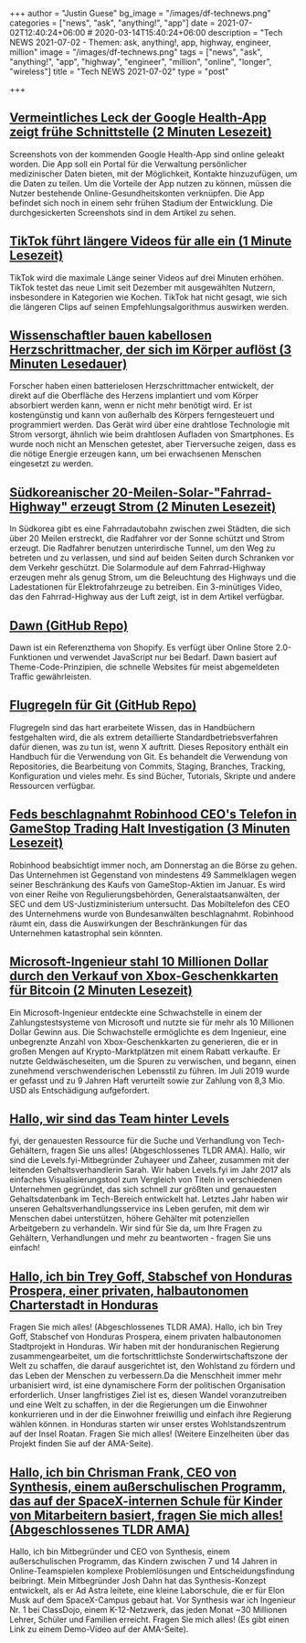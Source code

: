 +++
author = "Justin Guese"
bg_image = "/images/df-technews.png"
categories = ["news", "ask", "anything!", "app"]
date = 2021-07-02T12:40:24+06:00 # 2020-03-14T15:40:24+06:00
description = "Tech NEWS 2021-07-02 - Themen: ask, anything!, app, highway, engineer, million"
image = "/images/df-technews.png"
tags = ["news", "ask", "anything!", "app", "highway", "engineer", "million", "online", "longer", "wireless"]
title = "Tech NEWS 2021-07-02"
type = "post"

+++

## [Vermeintliches Leck der Google Health-App zeigt frühe Schnittstelle (2 Minuten Lesezeit)](https://9to5google.com/2021/07/01/supposed-google-health-app-leak-shows-upcoming-medical-record-handling-interface/)

 Screenshots von der kommenden Google Health-App sind online geleakt worden. Die App soll ein Portal für die Verwaltung persönlicher medizinischer Daten bieten, mit der Möglichkeit, Kontakte hinzuzufügen, um die Daten zu teilen. Um die Vorteile der App nutzen zu können, müssen die Nutzer bestehende Online-Gesundheitskonten verknüpfen. Die App befindet sich noch in einem sehr frühen Stadium der Entwicklung. Die durchgesickerten Screenshots sind in dem Artikel zu sehen.

## [TikTok führt längere Videos für alle ein (1 Minute Lesezeit)](https://www.theverge.com/2021/7/1/22558856/tiktok-videos-three-minutes-length)

 TikTok wird die maximale Länge seiner Videos auf drei Minuten erhöhen. TikTok testet das neue Limit seit Dezember mit ausgewählten Nutzern, insbesondere in Kategorien wie Kochen. TikTok hat nicht gesagt, wie sich die längeren Clips auf seinen Empfehlungsalgorithmus auswirken werden.

## [Wissenschaftler bauen kabellosen Herzschrittmacher, der sich im Körper auflöst (3 Minuten Lesedauer)](https://www.theguardian.com/science/2021/jun/28/wireless-pacemaker-dissolves-body)

 Forscher haben einen batterielosen Herzschrittmacher entwickelt, der direkt auf die Oberfläche des Herzens implantiert und vom Körper absorbiert werden kann, wenn er nicht mehr benötigt wird. Er ist kostengünstig und kann von außerhalb des Körpers ferngesteuert und programmiert werden. Das Gerät wird über eine drahtlose Technologie mit Strom versorgt, ähnlich wie beim drahtlosen Aufladen von Smartphones. Es wurde noch nicht an Menschen getestet, aber Tierversuche zeigen, dass es die nötige Energie erzeugen kann, um bei erwachsenen Menschen eingesetzt zu werden.

## [Südkoreanischer 20-Meilen-Solar-"Fahrrad-Highway" erzeugt Strom (2 Minuten Lesezeit)](https://interestingengineering.com/south-korean-20-mile-solar-bike-highway-generates-electricity)

 In Südkorea gibt es eine Fahrradautobahn zwischen zwei Städten, die sich über 20 Meilen erstreckt, die Radfahrer vor der Sonne schützt und Strom erzeugt. Die Radfahrer benutzen unterirdische Tunnel, um den Weg zu betreten und zu verlassen, und sind auf beiden Seiten durch Schranken vor dem Verkehr geschützt. Die Solarmodule auf dem Fahrrad-Highway erzeugen mehr als genug Strom, um die Beleuchtung des Highways und die Ladestationen für Elektrofahrzeuge zu betreiben. Ein 3-minütiges Video, das den Fahrrad-Highway aus der Luft zeigt, ist in dem Artikel verfügbar.

## [Dawn (GitHub Repo)](https://github.com/Shopify/dawn)

 Dawn ist ein Referenzthema von Shopify. Es verfügt über Online Store 2.0-Funktionen und verwendet JavaScript nur bei Bedarf. Dawn basiert auf Theme-Code-Prinzipien, die schnelle Websites für meist abgemeldeten Traffic gewährleisten.

## [Flugregeln für Git (GitHub Repo)](https://github.com/k88hudson/git-flight-rules)

 Flugregeln sind das hart erarbeitete Wissen, das in Handbüchern festgehalten wird, die als extrem detaillierte Standardbetriebsverfahren dafür dienen, was zu tun ist, wenn X auftritt. Dieses Repository enthält ein Handbuch für die Verwendung von Git. Es behandelt die Verwendung von Repositories, die Bearbeitung von Commits, Staging, Branches, Tracking, Konfiguration und vieles mehr. Es sind Bücher, Tutorials, Skripte und andere Ressourcen verfügbar.

## [Feds beschlagnahmt Robinhood CEO's Telefon in GameStop Trading Halt Investigation (3 Minuten Lesezeit)](https://www.vice.com/en/article/wx5p8z/feds-seized-robinhood-ceos-phone-in-gamestop-trading-halt-investigation)

 Robinhood beabsichtigt immer noch, am Donnerstag an die Börse zu gehen. Das Unternehmen ist Gegenstand von mindestens 49 Sammelklagen wegen seiner Beschränkung des Kaufs von GameStop-Aktien im Januar. Es wird von einer Reihe von Regulierungsbehörden, Generalstaatsanwälten, der SEC und dem US-Justizministerium untersucht. Das Mobiltelefon des CEO des Unternehmens wurde von Bundesanwälten beschlagnahmt. Robinhood räumt ein, dass die Auswirkungen der Beschränkungen für das Unternehmen katastrophal sein könnten.

## [Microsoft-Ingenieur stahl 10 Millionen Dollar durch den Verkauf von Xbox-Geschenkkarten für Bitcoin (2 Minuten Lesezeit)](https://www.pcgamer.com/microsoft-engineer-stole-dollar10-million-by-selling-xbox-gift-cards-for-bitcoin/)

 Ein Microsoft-Ingenieur entdeckte eine Schwachstelle in einem der Zahlungstestsysteme von Microsoft und nutzte sie für mehr als 10 Millionen Dollar Gewinn aus. Die Schwachstelle ermöglichte es dem Ingenieur, eine unbegrenzte Anzahl von Xbox-Geschenkkarten zu generieren, die er in großen Mengen auf Krypto-Marktplätzen mit einem Rabatt verkaufte. Er nutzte Geldwäscheseiten, um die Spuren zu verwischen, und begann, einen zunehmend verschwenderischen Lebensstil zu führen. Im Juli 2019 wurde er gefasst und zu 9 Jahren Haft verurteilt sowie zur Zahlung von 8,3 Mio. USD als Entschädigung aufgefordert.

## [Hallo, wir sind das Team hinter Levels](https://tldr.tech/token/6c3ef825381ee396191f77cb92dd1969?redirect=https%3A%2F%2Ftldr.tech%2Fama%2Flevels-fyi/1/0100017a66b1292c-50e34e24-cb06-4372-8545-7dad2e4f19b7-000000/zZLvq2o-0RKQdk_UkrWXjCDX2BgEiMv2zCy4-CwLbAg=204)

fyi, der genauesten Ressource für die Suche und Verhandlung von Tech-Gehältern, fragen Sie uns alles! (Abgeschlossenes TLDR AMA). Hallo, wir sind die Levels.fyi-Mitbegründer Zuhayeer und Zaheer, zusammen mit der leitenden Gehaltsverhandlerin Sarah. Wir haben Levels.fyi im Jahr 2017 als einfaches Visualisierungstool zum Vergleich von Titeln in verschiedenen Unternehmen gegründet, das sich schnell zur größten und genauesten Gehaltsdatenbank im Tech-Bereich entwickelt hat. Letztes Jahr haben wir unseren Gehaltsverhandlungsservice ins Leben gerufen, mit dem wir Menschen dabei unterstützen, höhere Gehälter mit potenziellen Arbeitgebern zu verhandeln. Wir sind für Sie da, um Ihre Fragen zu Gehältern, Verhandlungen und mehr zu beantworten - fragen Sie uns einfach!

## [Hallo, ich bin Trey Goff, Stabschef von Honduras Prospera, einer privaten, halbautonomen Charterstadt in Honduras](https://tldr.tech/token/6c3ef825381ee396191f77cb92dd1969?redirect=https%3A%2F%2Ftldr.tech%2Fama%2Ftrey-goff/1/0100017a66b1292c-50e34e24-cb06-4372-8545-7dad2e4f19b7-000000/gshiPB_cFXM3N-JHL3UzQs4OoyukF8bRPXGikHZWkFQ=204)

 Fragen Sie mich alles! (Abgeschlossenes TLDR AMA). Hallo, ich bin Trey Goff, Stabschef von Honduras Prospera, einem privaten halbautonomen Stadtprojekt in Honduras. Wir haben mit der honduranischen Regierung zusammengearbeitet, um die fortschrittlichste Sonderwirtschaftszone der Welt zu schaffen, die darauf ausgerichtet ist, den Wohlstand zu fördern und das Leben der Menschen zu verbessern.Da die Menschheit immer mehr urbanisiert wird, ist eine dynamischere Form der politischen Organisation erforderlich. Unser langfristiges Ziel ist es, diesen Wandel voranzutreiben und eine Welt zu schaffen, in der die Regierungen um die Einwohner konkurrieren und in der die Einwohner freiwillig und einfach ihre Regierung wählen können. in Honduras starten wir unser erstes Wohlstandszentrum auf der Insel Roatan. Fragen Sie mich alles! (Weitere Einzelheiten über das Projekt finden Sie auf der AMA-Seite).

## [Hallo, ich bin Chrisman Frank, CEO von Synthesis, einem außerschulischen Programm, das auf der SpaceX-internen Schule für Kinder von Mitarbeitern basiert, fragen Sie mich alles! (Abgeschlossenes TLDR AMA)](https://tldr.tech/token/6c3ef825381ee396191f77cb92dd1969?redirect=https%3A%2F%2Ftldr.tech%2Fama%2Fchrisman-frank/1/0100017a66b1292c-50e34e24-cb06-4372-8545-7dad2e4f19b7-000000/9w77qQ91VtyHHMM_7STnFbJMpngjwU7Xg79gvKgjdEI=204)

 Hallo, ich bin Mitbegründer und CEO von Synthesis, einem außerschulischen Programm, das Kindern zwischen 7 und 14 Jahren in Online-Teamspielen komplexe Problemlösungen und Entscheidungsfindung beibringt. Mein Mitbegründer Josh Dahn hat das Synthesis-Konzept entwickelt, als er Ad Astra leitete, eine kleine Laborschule, die er für Elon Musk auf dem SpaceX-Campus gebaut hat. Vor Synthesis war ich Ingenieur Nr. 1 bei ClassDojo, einem K-12-Netzwerk, das jeden Monat ~30 Millionen Lehrer, Schüler und Familien erreicht. Fragen Sie mich alles! (Es gibt einen Link zu einem Demo-Video auf der AMA-Seite).

